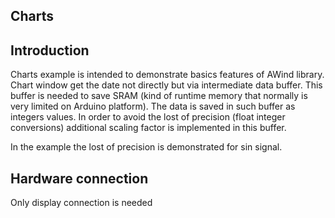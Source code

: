 Charts
-------------
Introduction
------------
Charts example is intended to demonstrate basics features of AWind library. 
Chart window get the date not directly but via intermediate data buffer.
This buffer is needed to save SRAM (kind of runtime memory that normally is very limited on Arduino platform). The data is saved in such buffer as integers values. In order to avoid the lost of precision (float integer conversions) additional scaling factor is implemented in this buffer.

In the example the lost of precision is demonstrated for sin signal. 

Hardware connection
-------------------
Only display connection is needed